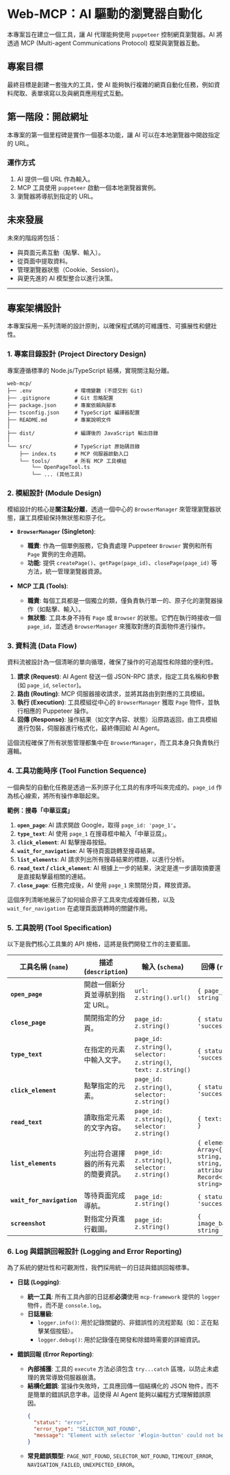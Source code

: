 # Web-MCP：AI 驅動的瀏覽器自動化

本專案旨在建立一個工具，讓 AI 代理能夠使用 `puppeteer` 控制網頁瀏覽器。AI 將透過 MCP (Multi-agent Communications Protocol) 框架與瀏覽器互動。

## 專案目標

最終目標是創建一套強大的工具，使 AI 能夠執行複雜的網頁自動化任務，例如資料爬取、表單填寫以及與網頁應用程式互動。

## 第一階段：開啟網址

本專案的第一個里程碑是實作一個基本功能，讓 AI 可以在本地瀏覽器中開啟指定的 URL。

### 運作方式
1. AI 提供一個 URL 作為輸入。
2. MCP 工具使用 `puppeteer` 啟動一個本地瀏覽器實例。
3. 瀏覽器將導航到指定的 URL。

## 未來發展

未來的階段將包括：
-   與頁面元素互動（點擊、輸入）。
-   從頁面中提取資料。
-   管理瀏覽器狀態（Cookie、Session）。
-   與更先進的 AI 模型整合以進行決策。

---

## 專案架構設計

本專案採用一系列清晰的設計原則，以確保程式碼的可維護性、可擴展性和健壯性。

### 1. 專案目錄設計 (Project Directory Design)

專案遵循標準的 Node.js/TypeScript 結構，實現關注點分離。

```
web-mcp/
├── .env              # 環境變數 (不提交到 Git)
├── .gitignore        # Git 忽略配置
├── package.json      # 專案依賴與腳本
├── tsconfig.json     # TypeScript 編譯器配置
├── README.md         # 專案說明文件
│
├── dist/             # 編譯後的 JavaScript 輸出目錄
│
└── src/              # TypeScript 原始碼目錄
    ├── index.ts      # MCP 伺服器啟動入口
    └── tools/        # 所有 MCP 工具模組
        └── OpenPageTool.ts
        └── ... (其他工具)
```

### 2. 模組設計 (Module Design)

模組設計的核心是**關注點分離**，透過一個中心的 `BrowserManager` 來管理瀏覽器狀態，讓工具模組保持無狀態和原子化。

*   **`BrowserManager` (Singleton)**:
    *   **職責**: 作為一個單例服務，它負責處理 Puppeteer `Browser` 實例和所有 `Page` 實例的生命週期。
    *   **功能**: 提供 `createPage()`、`getPage(page_id)`、`closePage(page_id)` 等方法，統一管理瀏覽器資源。

*   **MCP 工具 (Tools)**:
    *   **職責**: 每個工具都是一個獨立的類，僅負責執行單一的、原子化的瀏覽器操作（如點擊、輸入）。
    *   **無狀態**: 工具本身不持有 `Page` 或 `Browser` 的狀態。它們在執行時接收一個 `page_id`，並透過 `BrowserManager` 來獲取對應的頁面物件進行操作。

### 3. 資料流 (Data Flow)

資料流被設計為一個清晰的單向循環，確保了操作的可追蹤性和除錯的便利性。

1.  **請求 (Request)**: AI Agent 發送一個 JSON-RPC 請求，指定工具名稱和參數 (如 `page_id`, `selector`)。
2.  **路由 (Routing)**: MCP 伺服器接收請求，並將其路由到對應的工具模組。
3.  **執行 (Execution)**: 工具模組從中心的 `BrowserManager` 獲取 `Page` 物件，並執行相應的 Puppeteer 操作。
4.  **回傳 (Response)**: 操作結果（如文字內容、狀態）沿原路返回，由工具模組進行包裝，伺服器進行格式化，最終傳回給 AI Agent。

這個流程確保了所有狀態管理都集中在 `BrowserManager`，而工具本身只負責執行邏輯。

### 4. 工具功能時序 (Tool Function Sequence)

一個典型的自動化任務是透過一系列原子化工具的有序呼叫來完成的。`page_id` 作為核心線索，將所有操作串聯起來。

**範例：搜尋「中華豆腐」**
1.  **`open_page`**: AI 請求開啟 Google，取得 `page_id: 'page_1'`。
2.  **`type_text`**: AI 使用 `page_1` 在搜尋框中輸入「中華豆腐」。
3.  **`click_element`**: AI 點擊搜尋按鈕。
4.  **`wait_for_navigation`**: AI 等待頁面跳轉至搜尋結果。
5.  **`list_elements`**: AI 請求列出所有搜尋結果的標題，以進行分析。
6.  **`read_text` / `click_element`**: AI 根據上一步的結果，決定是進一步讀取摘要還是直接點擊最相關的連結。
7.  **`close_page`**: 任務完成後，AI 使用 `page_1` 來關閉分頁，釋放資源。

這個序列清晰地展示了如何組合原子工具來完成複雜任務，以及 `wait_for_navigation` 在處理頁面跳轉時的關鍵作用。

### 5. 工具說明 (Tool Specification)

以下是我們核心工具集的 API 規格，這將是我們開發工作的主要藍圖。

| 工具名稱 (`name`)           | 描述 (`description`)                                    | 輸入 (`schema`)                                                                                                 | 回傳 (`return`)                                                                    |
| --------------------------- | ------------------------------------------------------- | --------------------------------------------------------------------------------------------------------------- | ---------------------------------------------------------------------------------- |
| **`open_page`**             | 開啟一個新分頁並導航到指定 URL。                        | `url: z.string().url()`                                                                                         | `{ page_id: string }`                                                              |
| **`close_page`**            | 關閉指定的分頁。                                        | `page_id: z.string()`                                                                                           | `{ status: 'success' }`                                                            |
| **`type_text`**             | 在指定的元素中輸入文字。                                | `page_id: z.string()`, `selector: z.string()`, `text: z.string()`                                               | `{ status: 'success' }`                                                            |
| **`click_element`**         | 點擊指定的元素。                                        | `page_id: z.string()`, `selector: z.string()`                                                                   | `{ status: 'success' }`                                                            |
| **`read_text`**             | 讀取指定元素的文字內容。                                | `page_id: z.string()`, `selector: z.string()`                                                                   | `{ text: string }`                                                                 |
| **`list_elements`**         | 列出符合選擇器的所有元素的簡要資訊。                    | `page_id: z.string()`, `selector: z.string()`                                                                   | `{ elements: Array<{ id: string, text: string, attributes: Record<string, string> }> }` |
| **`wait_for_navigation`**   | 等待頁面完成導航。                                      | `page_id: z.string()`                                                                                           | `{ status: 'success' }`                                                            |
| **`screenshot`**            | 對指定分頁進行截圖。                                    | `page_id: z.string()`                                                                                           | `{ image_base64: string }`                                                         |

### 6. Log 與錯誤回報設計 (Logging and Error Reporting)

為了系統的健壯性和可觀測性，我們採用統一的日誌與錯誤回報標準。

*   **日誌 (Logging)**:
    *   **統一工具**: 所有工具內部的日誌都**必須**使用 `mcp-framework` 提供的 `logger` 物件，而不是 `console.log`。
    *   **日誌層級**:
        *   `logger.info()`: 用於記錄關鍵的、非錯誤性的流程節點（如：正在點擊某個按鈕）。
        *   `logger.debug()`: 用於記錄僅在開發和除錯時需要的詳細資訊。

*   **錯誤回報 (Error Reporting)**:
    *   **內部捕獲**: 工具的 `execute` 方法必須包含 `try...catch` 區塊，以防止未處理的異常導致伺服器崩潰。
    *   **結構化錯誤**: 當操作失敗時，工具應回傳一個結構化的 JSON 物件，而不是簡單的錯誤訊息字串。這使得 AI Agent 能夠以編程方式理解錯誤原因。
        ```json
        {
          "status": "error",
          "error_type": "SELECTOR_NOT_FOUND",
          "message": "Element with selector '#login-button' could not be found."
        }
        ```
    *   **常見錯誤類型**: `PAGE_NOT_FOUND`, `SELECTOR_NOT_FOUND`, `TIMEOUT_ERROR`, `NAVIGATION_FAILED`, `UNEXPECTED_ERROR`。 